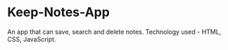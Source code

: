 # Keep-Notes-App

An app that can save, search and delete notes. 
Technology used - HTML, CSS, JavaScript. 
